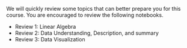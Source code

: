 We will quickly review some topics that can better prepare you for this course. You are encouraged to review the following notebooks.

- Review 1: Linear Algebra
- Review 2: Data Understanding, Description, and summary
- Review 3: Data Visualization

